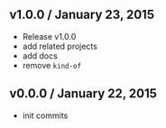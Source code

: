 

## v1.0.0 / January 23, 2015
- Release v1.0.0
- add related projects
- add docs
- remove `kind-of`

## v0.0.0 / January 22, 2015
- init commits